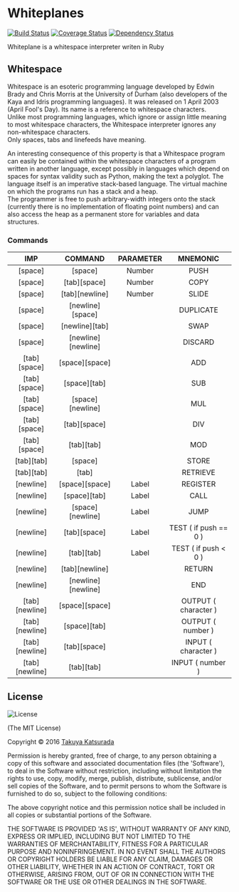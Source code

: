 # Whiteplanes
[![Build Status](https://travis-ci.org/whiteplanes/whiteplanes.rb.svg?branch=master)](https://travis-ci.org/whiteplanes/whiteplanes.rb)
[![Coverage Status](https://coveralls.io/repos/github/whiteplanes/whiteplanes.rb/badge.svg?branch=master)](https://coveralls.io/github/whiteplanes/whiteplanes.rb?branch=master)
[![Dependency Status](https://gemnasium.com/badges/github.com/whiteplanes/whiteplanes.rb.svg)](https://gemnasium.com/github.com/whiteplanes/whiteplanes.rb)


Whiteplane is a whitespace interpreter writen in Ruby

## Whitespace

Whitespace is an esoteric programming language developed by Edwin Brady and Chris Morris at the University of Durham (also developers of the Kaya and Idris programming languages). It was released on 1 April 2003 (April Fool's Day). 
Its name is a reference to whitespace characters.   
Unlike most programming languages, which ignore or assign little meaning to most whitespace characters, the Whitespace interpreter ignores any non-whitespace characters.   
Only spaces, tabs and linefeeds have meaning. 

An interesting consequence of this property is that a Whitespace program can easily be contained within the whitespace characters of a program written in another language, except possibly in languages which depend on spaces for syntax validity such as Python, making the text a polyglot.
The language itself is an imperative stack-based language. The virtual machine on which the programs run has a stack and a heap.   
The programmer is free to push arbitrary-width integers onto the stack (currently there is no implementation of floating point numbers) and can also access the heap as a permanent store for variables and data structures.

### Commands

|IMP|COMMAND|PARAMETER|MNEMONIC|
|:--:|:--:|:--:|:--:|
|[space]|[space]|Number|PUSH|
|[space]|[tab][space]|Number|COPY|
|[space]|[tab][newline]|Number|SLIDE|
|[space]|[newline][space]||DUPLICATE|
|[space]|[newline][tab]||SWAP|
|[space]|[newline][newline]||DISCARD|
|[tab][space]|[space][space]||ADD|
|[tab][space]|[space][tab]||SUB|
|[tab][space]|[space][newline]||MUL|
|[tab][space]|[tab][space]||DIV|
|[tab][space]|[tab][tab]||MOD|
|[tab][tab]|[space]||STORE|
|[tab][tab]|[tab]||RETRIEVE|
|[newline]|[space][space]|Label|REGISTER|
|[newline]|[space][tab]|Label|CALL|
|[newline]|[space][newline]|Label|JUMP|
|[newline]|[tab][space]|Label|TEST ( if push == 0 )|
|[newline]|[tab][tab]|Label|TEST ( if push < 0 )|
|[newline]|[tab][newline]||RETURN|
|[newline]|[newline][newline]||END|
|[tab][newline]|[space][space]||OUTPUT ( character )|
|[tab][newline]|[space][tab]||OUTPUT ( number )|
|[tab][newline]|[tab][space]||INPUT ( character )|
|[tab][newline]|[tab][tab]||INPUT ( number )|

## License

![License](http://img.shields.io/badge/license-MIT-blue.svg?style=flat)

(The MIT License)

Copyright © 2016 [Takuya Katsurada](https://github.com/nutcrack)

Permission is hereby granted, free of charge, 
to any person obtaining a copy of this software and 
associated documentation files (the 'Software'), 
to deal in the Software without restriction, 
including without limitation the rights to use, copy, modify, merge, publish,
distribute, sublicense, and/or sell copies of the Software, 
and to permit persons to whom the Software is furnished to do so, 
subject to the following conditions:

The above copyright notice and this permission notice shall be included in all
copies or substantial portions of the Software.

THE SOFTWARE IS PROVIDED 'AS IS', WITHOUT WARRANTY OF ANY KIND,
EXPRESS OR IMPLIED, INCLUDING BUT NOT LIMITED TO THE WARRANTIES OF 
MERCHANTABILITY, FITNESS FOR A PARTICULAR PURPOSE AND NONINFRINGEMENT.
IN NO EVENT SHALL THE AUTHORS OR COPYRIGHT HOLDERS BE LIABLE FOR ANY CLAIM,
DAMAGES OR OTHER LIABILITY, WHETHER IN AN ACTION OF CONTRACT,
TORT OR OTHERWISE, ARISING FROM,
OUT OF OR IN CONNECTION WITH THE SOFTWARE OR THE USE OR
OTHER DEALINGS IN THE SOFTWARE.
